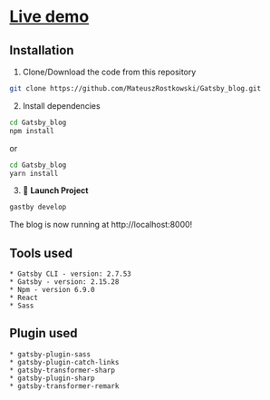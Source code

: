 # [Live demo](https://dreamy-roentgen-1d0a59.netlify.com/)



## **Installation**
    
1. Clone/Download the code from this repository

```bash
git clone https://github.com/MateuszRostkowski/Gatsby_blog.git
```

2. Install dependencies 
    
```bash
cd Gatsby_blog
npm install
```

or 

```bash
cd Gatsby_blog
yarn install
```
3. 🚀 **Launch Project**
    
```bash
gastby develop
```

  The blog is now running at http://localhost:8000!

##  **Tools used**
    * Gatsby CLI - version: 2.7.53
    * Gatsby - version: 2.15.28
    * Npm - version 6.9.0
    * React
    * Sass
    
## **Plugin used**
    * gatsby-plugin-sass
    * gatsby-plugin-catch-links
    * gatsby-transformer-sharp
    * gatsby-plugin-sharp
    * gatsby-transformer-remark

   
